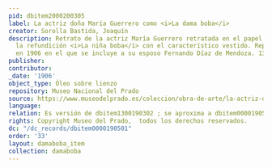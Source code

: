 ```yaml
---
pid: dbitem2000200305
label: La actriz doña María Guerrero como <i>La dama boba</i>
creator: Sorolla Bastida, Joaquín
description: Retrato de la actriz María Guerrero retratada en el papel de Clara en
  la refundición <i>La niña boba</i> con el característico vestido. Repintado y ampliado
  en 1906 en el que se incluye a su esposo Fernando Díaz de Mendoza. 131 x 120,5 cm.
publisher:
contributor:
_date: '1906'
object_type: Óleo sobre lienzo
repository: Museo Nacional del Prado
source: https://www.museodelprado.es/coleccion/obra-de-arte/la-actriz-doa-maria-guerrero-como-la-dama-boba/d14cf38e-41f1-441b-976c-a0be42f09277?searchid=0fb2dfba-745a-a89e-9e2d-f2e3d9909f2c
language:
relation: Es versión de dbitem1300190302 ; se aproxima a dbitem0000190501
rights: Copyright Museo del Prado,  todos los derechos reservados.
dc: "/dc_records/dbitem0000190501"
order: '33'
layout: damaboba_item
collection: damaboba
---
```


